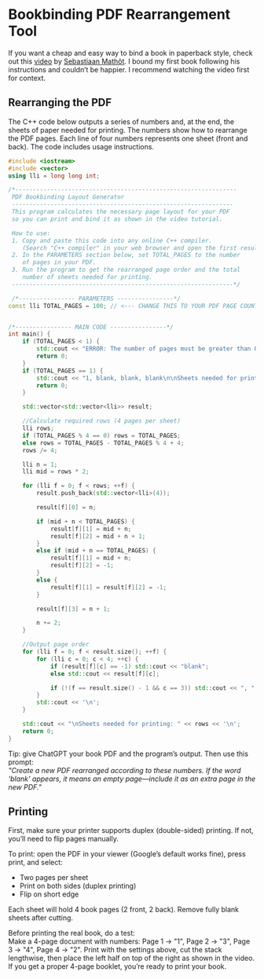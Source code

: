 # Bookbinding PDF Rearrangement Tool
If you want a cheap and easy way to bind a book in paperback style, check out this [video](https://www.youtube.com/watch?v=cifj5UYQDZE&list=WL&index=16) by [Sebastiaan Mathôt](https://www.youtube.com/c/SebastiaanMath%C3%B4t). I bound my first book following his instructions and couldn’t be happier. I recommend watching the video first for context.

## Rearranging the PDF
The C++ code below outputs a series of numbers and, at the end, the sheets of paper needed for printing. The numbers show how to rearrange the PDF pages. Each line of four numbers represents one sheet (front and back). The code includes usage instructions.

```cpp
#include <iostream>
#include <vector>
using lli = long long int;

/*---------------------------------------------------------------
 PDF Bookbinding Layout Generator
 ---------------------------------------------------------------
 This program calculates the necessary page layout for your PDF
 so you can print and bind it as shown in the video tutorial.

 How to use:
 1. Copy and paste this code into any online C++ compiler.
    (Search "C++ compiler" in your web browser and open the first result.)
 2. In the PARAMETERS section below, set TOTAL_PAGES to the number
    of pages in your PDF.
 3. Run the program to get the rearranged page order and the total
    number of sheets needed for printing.
 ---------------------------------------------------------------*/

 /*---------------- PARAMETERS ----------------*/
const lli TOTAL_PAGES = 100; // <--- CHANGE THIS TO YOUR PDF PAGE COUNT


/*---------------- MAIN CODE ----------------*/
int main() {
    if (TOTAL_PAGES < 1) {
        std::cout << "ERROR: The number of pages must be greater than 0\n";
        return 0;
    }
    if (TOTAL_PAGES == 1) {
        std::cout << "1, blank, blank, blank\n\nSheets needed for printing: 1\n";
        return 0;
    }

    std::vector<std::vector<lli>> result;

    //Calculate required rows (4 pages per sheet)
    lli rows;
    if (TOTAL_PAGES % 4 == 0) rows = TOTAL_PAGES;
    else rows = TOTAL_PAGES - TOTAL_PAGES % 4 + 4;
    rows /= 4;

    lli n = 1;
    lli mid = rows * 2;

    for (lli f = 0; f < rows; ++f) {
        result.push_back(std::vector<lli>(4));

        result[f][0] = n;

        if (mid + n < TOTAL_PAGES) {
            result[f][1] = mid + n;
            result[f][2] = mid + n + 1;
        }
        else if (mid + n == TOTAL_PAGES) {
            result[f][1] = mid + n;
            result[f][2] = -1;
        }
        else {
            result[f][1] = result[f][2] = -1;
        }

        result[f][3] = n + 1;

        n += 2;
    }

    //Output page order
    for (lli f = 0; f < result.size(); ++f) {
        for (lli c = 0; c < 4; ++c) {
            if (result[f][c] == -1) std::cout << "blank";
            else std::cout << result[f][c];

            if (!(f == result.size() - 1 && c == 3)) std::cout << ", ";
        }
        std::cout << '\n';
    }

    std::cout << "\nSheets needed for printing: " << rows << '\n';
    return 0;
}
```

Tip: give ChatGPT your book PDF and the program’s output. Then use this prompt:  
*"Create a new PDF rearranged according to these numbers. If the word 'blank' appears, it means an empty page—include it as an extra page in the new PDF."*

## Printing
First, make sure your printer supports duplex (double-sided) printing. If not, you’ll need to flip pages manually.  

To print: open the PDF in your viewer (Google’s default works fine), press print, and select:  
- Two pages per sheet  
- Print on both sides (duplex printing)  
- Flip on short edge  

Each sheet will hold 4 book pages (2 front, 2 back). Remove fully blank sheets after cutting.  

Before printing the real book, do a test:  
Make a 4-page document with numbers: Page 1 → "1", Page 2 → "3", Page 3 → "4", Page 4 → "2". Print with the settings above, cut the stack lengthwise, then place the left half on top of the right as shown in the video. If you get a proper 4-page booklet, you’re ready to print your book.
